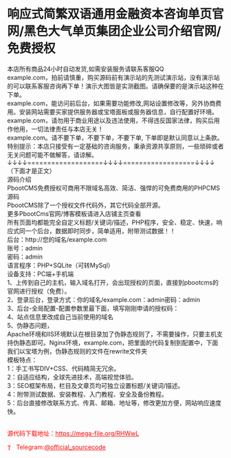 # 响应式简繁双语通用金融资本咨询单页官网/黑色大气单页集团企业公司介绍官网/免费授权

本店所有商品24小时自动发货,如需安装服务请联系客服QQ<br>example.com，拍前请慎重，购买源码前有演示站的先测试演示站，没有演示站的可以联系客服咨询再下单！演示大图皆是实测截图。请确保要的是演示站这种在下单。<br>example.com，能访问前后台，如果需要功能修改,网站设置修改等，另外协商费用。安装网站需要买家提供服务器或宝塔面板或服务器信息，自行配置好环境。<br>example.com，请勿用于商业用途以及违法使用，不得违反国家法律，购买后用作他用，一切法律责任与本店无关！<br>example.com。请不要下单，不要下单，不要下单, 下单即是默认同意以上条款。<br>特别提示：本店只接受有一定基础的咨询服务，秉承资源共享原则，一些琐碎或者无关问题可能不做解答，请谅解。<br>↓↓↓↓===================↓↓↓↓==================↓↓↓↓<br>   （下面才是正文）<br>源码介绍<br>PbootCMS免费授权可商用不限域名高效、简洁、强悍的可免费商用的PHPCMS源码<br>PbootCMS除了一个授权文件代码外，其它代码全部开源。<br>更多PbootCms官网/博客模板请进入店铺主页查看<br>所有页面均都能完全自定义标题/关键词/描述，PHP程序，安全、稳定、快速，响应式同一个后台，数据即时同步，简单适用，附带测试数据！！<br>后台：http://您的域名/example.com<br>账号：admin<br>密码：admin<br>语言程序：PHP+SQLite（可转MySql）<br>设备支持：PC端+手机端<br>1、上传到自己的主机，输入域名打开，会出现授权的页面，直接到pbootcms的官网进行授权（免费）。<br>2、登录后台，登录方式：你的域名/example.com：admin密码：admin<br>3、后台-全局配置-配置参数里最下面，填写刚刚申请的授权码：<br>4、站点信息里改成自己当前使用的域名<br>5、伪静态问题，<br>Apache环境和IIS环境默认在根目录加了伪静态规则了，不需要操作，只要主机支持伪静态即可。Nginx环境，example.com，把里面的代码复制到配置中，下面我们以宝塔为例，伪静态规则的文件在rewrite文件夹<br>模板特点：<br>1：手工书写DIV+CSS、代码精简无冗余。<br>2：自适应结构，全球先进技术，高端视觉体验。<br>3：SEO框架布局，栏目及文章页均可独立设置标题/关键词/描述。<br>4：附带测试数据、安装教程、入门教程、安全及备份教程。<br>5：后台直接修改联系方式、传真、邮箱、地址等，修改更加方便，网站响应速度快。<br><br>


<p style="color: red;">源代码下载地址：<a href="https://mega-file.org/RHWwL" style="color: red;">https://mega-file.org/RHWwL</a></p><p style="color: red;"><img src="https://cdn-icons-png.flaticon.com/512/2111/2111646.png" alt="Telegram Icon" style="width: 16px; vertical-align: middle; margin-right: 5px;">Telegram:<a href="https://t.me/official_sourcecode" style="color: red;">@official_sourcecode</a></p>